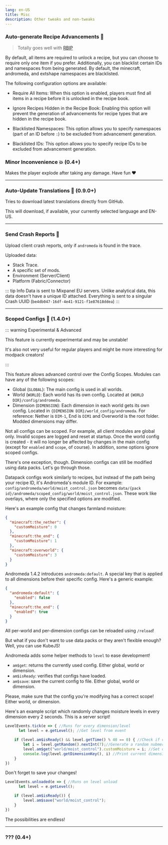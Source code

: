 ```yaml
---
lang: en-US
title: Misc
description: Other tweaks and non-tweaks
---
```


### Auto-generate Recipe Advancements 📗

> Totally goes well with [RBIP](https://modrinth.com/mod/rbip)

By default, all items are required to unlock a recipe, but you can choose to require only one item if you prefer. Additionally, you can blacklist certain IDs and namespaces from being generated. By default, the minecraft, andromeda, and extshape namespaces are blacklisted.

The following configuration options are available:

* Require All Items: When this option is enabled, players must find all items in a recipe before it is unlocked in the recipe book.

* Ignore Recipes Hidden in the Recipe Book: Enabling this option will prevent the generation of advancements for recipe types that are hidden in the recipe book.

* Blacklisted Namespaces: This option allows you to specify namespaces (part of an ID before `:`) to be excluded from advancement generation.

* Blacklisted IDs: This option allows you to specify recipe IDs to be excluded from advancement generation.

### Minor Inconvenience 💥 (0.4+)

Makes the player explode after taking any damage. Have fun ❤️

***
### Auto-Update Translations 🔁 (0.9.0+)

Tries to download latest translations directly from GitHub.

This will download, if available, your currently selected language and EN-US.

***
### Send Crash Reports 📑

Upload client crash reports, only if `andromeda` is found in the trace.

Uploaded data:
* Stack Trace.
* A specific set of mods.
* Environment (Server/Client)
* Platform (Fabric/Connector)

::: tip Info
Data is sent to Mixpanel EU servers. Unlike analytical data, this data doesn't have a unique ID attached. Everything is sent to a singular Crash UUID (`be4db047-16df-4e41-9121-f1e87618ddea`)
:::

***
### Scoped Configs 🧩 (1.4.0+)

::: warning Experimental & Advanced

This feature is currently experimental and may be unstable!

It's also not very useful for regular players and might be more interesting for modpack creators!

:::

This feature allows advanced control over the Config Scopes. Modules can have any of the following scopes:

- Global (`GLOBAL`): The main config is used in all worlds.
- World (`WORLD`): Each world has its own config. Located at `{WORLD DIR}/config/andromeda`.
- Dimension (`DIMENSION`): Each dimension in each world gets its own config. Located in `{DIMENSION DIR}/world_config/andromeda`. For reference: Nether is `DIM-1`, End is `DIM1` and Overworld is the root folder. Modded dimensions may differ.

Not all configs can be scoped. For example, all client modules are global only. Invalid scopes are logged and reset at startup.
Once the world config is created - it will no longer be affected by changes in the main config (except for `enabled` and `scope`, of course). In addition, some options ignore scoped configs.

There's one exception, though. Dimension configs can still be modified using data packs. Let's go through those.

Datapack configs work similarly to recipes, but instead of the path being your recipe ID, it's Andromeda's module ID. For example: `config/andromeda/world/moist_control.json` becomes `data/{pack id}/andromeda/scoped_config/world/moist_control.json`. These work like overlays, where only the specified options are modified.

Here's an example config that changes farmland moisture:

```json
{
  "minecraft:the_nether": {
    "customMoisture": 0
  },
  "minecraft:the_end": {
    "customMoisture": 1
  },
  "minecraft:overworld": {
    "customMoisture": 3
  }
}
```

Andromeda 1.4.2 introduces `andromeda:default`. A special key that is applied to all dimensions before their specific config. Here's a generic example:

```json
{
  "andromeda:default": {
    "enabled": false
  },
  "minecraft:the_end": {
    "enabled": true
  }
}
```

All per-world and per-dimension configs can be reloaded using `/reload`!

But what if you don't want to use data packs or they aren't flexible enough? Well, you can use KubeJS!

Andromeda adds some helper methods to `level` to ease development!

- `am$get`: returns the currently used config. Either global, world or dimension.
- `am$isReady`: verifies that configs have loaded.
- `am$save`: save the current config to file. Either global, world or dimension.

Please, make sure that the config you're modifying has a correct scope! Either world, or dimension.

Here's an example script which randomly changes moisture levels in every dimension every 2 seconds. This is a server script!

```js
LevelEvents.tick(e => { //Runs for every dimension/level
	  let level = e.getLevel(); //Get level from event

    if (level.am$isReady() && level.getTime() % 40 == 0) { //Check if configs are loaded and check if time is divisible by 40
        let i = level.getRandom().nextInt(7);//Generate a random nubmer in range [0, 7).
        level.am$get("world/moist_control").customMoisture = i; //Set our value.
        console.log(level.getDimensionKey(), i) //Print current dimension and value.
    }
})
```

Don't forget to save your changes!

```js
LevelEvents.unloaded(e => { //Runs on level unload
	  let level = e.getLevel();

    if (level.am$isReady()) {
        level.am$save("world/moist_control");
    }
})
```

The possibilities are endless!

***
### ??? (0.4+)
